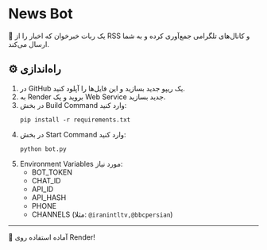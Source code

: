 # News Bot

🤖 یک ربات خبرخوان که اخبار را از RSS و کانال‌های تلگرامی جمع‌آوری کرده و به شما ارسال می‌کند.

## ⚙️ راه‌اندازی

1. در GitHub یک ریپو جدید بسازید و این فایل‌ها را آپلود کنید.
2. به Render بروید و یک Web Service جدید بسازید.
3. در بخش Build Command وارد کنید:
   ```
   pip install -r requirements.txt
   ```
4. در بخش Start Command وارد کنید:
   ```
   python bot.py
   ```
5. Environment Variables مورد نیاز:
   - BOT_TOKEN
   - CHAT_ID
   - API_ID
   - API_HASH
   - PHONE
   - CHANNELS (مثلا: `@iranintltv,@bbcpersian`)

---

🚀 آماده استفاده روی Render!
